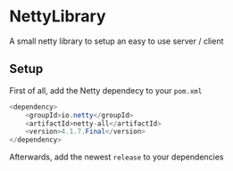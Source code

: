 # NettyLibrary

A small netty library to setup an easy to use server / client

## Setup

First of all, add the Netty dependecy to your `pom.xml`

```java
<dependency>
    <groupId>io.netty</groupId>
    <artifactId>netty-all</artifactId>
    <version>4.1.7.Final</version>
</dependency>
```

Afterwards, add the newest `release` to your dependencies
